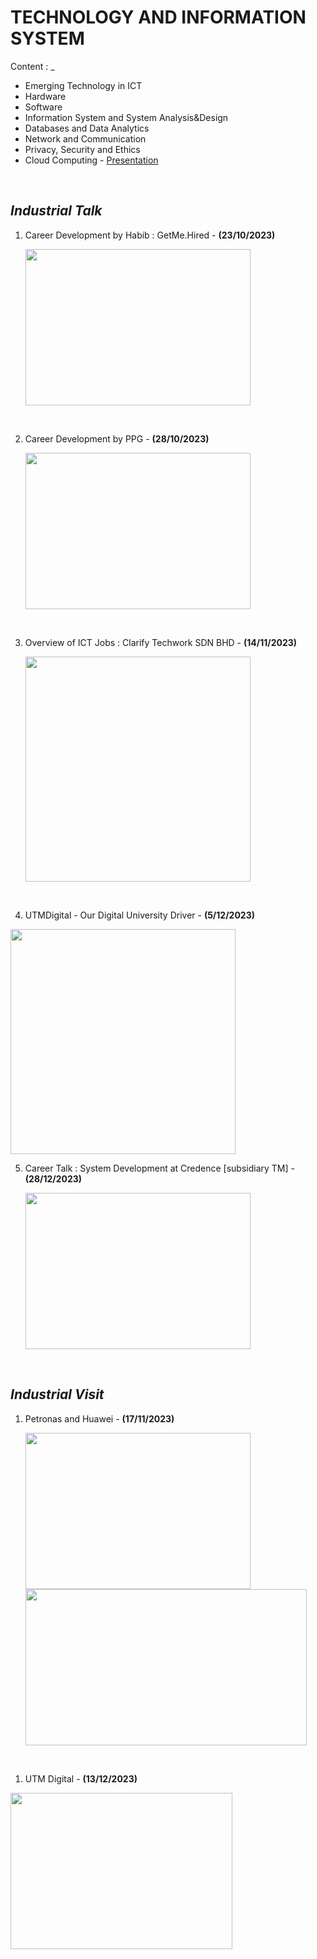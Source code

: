 # TECHNOLOGY AND INFORMATION SYSTEM

Content : _
- Emerging Technology in ICT
- Hardware
- Software
- Information System and System Analysis&Design
- Databases and Data Analytics
- Network and Communication
- Privacy, Security and Ethics
- Cloud Computing  - [Presentation](https://github.com/firzanabadrus/SECPH-1/blob/main/SECP1513-Technology%26Information%20System/Cloud%20Computing%20Presentation.pdf)

<br>

## **_Industrial Talk_**

1. Career Development by Habib : GetMe.Hired - **(23/10/2023)**
   
   <img src=https://github.com/firzanabadrus/SECPH-1/assets/148327377/78483830-f028-441b-aa70-5f1e266b60e8 width="360" height="250">
 

<br>

2. Career Development by PPG - **(28/10/2023)**

   <img src=https://github.com/firzanabadrus/SECPH-1/assets/148327377/5308bc8e-8703-4039-a51d-46c75c17f15d width="360" height="250">


<br>
   
3. Overview of ICT Jobs : Clarify Techwork SDN BHD - **(14/11/2023)**

   <img src=https://github.com/firzanabadrus/SECPH-1/assets/148327377/a30d36cb-fcbc-4e39-85ce-4d0eb833111c width="360" height="360">

<br>

4. UTMDigital - Our Digital University Driver - **(5/12/2023)**

  <img src=https://github.com/firzanabadrus/SECPH-1/assets/148327377/5fd652dd-d039-451f-abbf-0ae159c21e90 width="360" height="360"> 

<br>

5. Career Talk : System Development at Credence [subsidiary TM] - **(28/12/2023)**

    <img src=https://github.com/firzanabadrus/SECPH-1/assets/148327377/0f2ba5a2-a739-4fe9-ab2b-a357bd498edd width="360" height="250">  

<br>


## **_Industrial Visit_**
1. Petronas and Huawei - **(17/11/2023)**

   <img src=https://github.com/firzanabadrus/SECPH-1/assets/148327377/474369c9-5886-4f45-aff5-2187934ca1b1 width="360" height="250"> 

   <img src=https://github.com/firzanabadrus/SECPH-1/assets/148327377/92a6c20c-8229-49f6-9dfd-8016ac28039c width="450" height="250">

<br>

1. UTM Digital - **(13/12/2023)**

 <img src=https://github.com/firzanabadrus/SECPH-1/assets/148327377/7d8f87ec-e211-4eb7-9e82-dacd7772e832 width="355" height="250"> 



